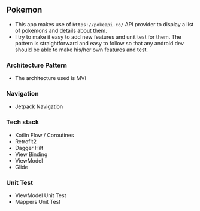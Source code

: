 ## Pokemon 
  - This app makes use of `https://pokeapi.co/` API provider to display a list of pokemons and details about them.
  - I try to make it easy to add new features and unit test for them. The pattern is straightforward and easy to follow so that any android dev should be able to make his/her own features and test.


### Architecture Pattern
  - The architecture used is MVI
  
### Navigation
  - Jetpack Navigation
  
### Tech stack
  - Kotlin Flow / Coroutines
  - Retrofit2
  - Dagger Hilt
  - View Binding
  - ViewModel
  - Glide

### Unit Test
  - ViewModel Unit Test
  - Mappers Unit Test

